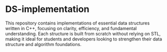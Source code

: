 # DS-implementation
This repository contains implementations of essential data structures written in C++, focusing on clarity, efficiency, and fundamental understanding. Each structure is built from scratch without relying on STL, making it ideal for students and developers looking to strengthen their data structure and algorithm foundations.
